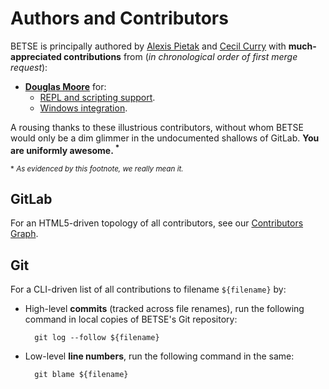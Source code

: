 Authors and Contributors
===========

BETSE is principally authored by [Alexis
Pietak](https://www.researchgate.net/profile/Alexis_Pietak) and [Cecil
Curry](https://gitlab.com/u/leycec) with **much-appreciated contributions**
from (_in chronological order of first merge request_):

* [**Douglas Moore**](https://gitlab.com/u/dglmoore) for:
  * [REPL and scripting support](https://gitlab.com/betse/betse/merge_requests/2).
  * [Windows integration](https://gitlab.com/betse/betse/merge_requests/1).

A rousing thanks to these illustrious contributors, without whom BETSE would
only be a dim glimmer in the undocumented shallows of GitLab. **You are
uniformly awesome. <sup>*</sup>**

<sup>* _As evidenced by this footnote, we really mean it._</sup>

## GitLab

For an HTML5-driven topology of all contributors, see our [Contributors
Graph](https://gitlab.com/betse/betse/graphs/master/contributors).

## Git

For a CLI-driven list of all contributions to filename `${filename}` by:

* High-level **commits** (tracked across file renames), run the following command in
  local copies of BETSE's Git repository:

        git log --follow ${filename}

* Low-level **line numbers**,  run the following command in the same:

        git blame ${filename}
